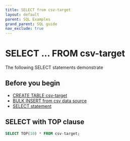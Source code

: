 ```yaml
---
title: SELECT from csv-target
layout: default
parent: SQL Examples
grand_parent: SQL guide
nav_exclude: true
---
```

# SELECT ... FROM csv-target

The following SELECT statements demonstrate

## Before you begin

* [CREATE TABLE csv-target](/docs/sql-guide/examples/sql-eg-table-create/sql-eg-table-create-csv-target)
* [BULK INSERT from csv data source](/docs/sql-guide/examples/sql-eg-insert-bulk-csv)
* [SELECT statement](/docs/sql-guide/statements/statement-select)

## SELECT with TOP clause

```sql
SELECT TOP(10) * FROM csv-target;
```
